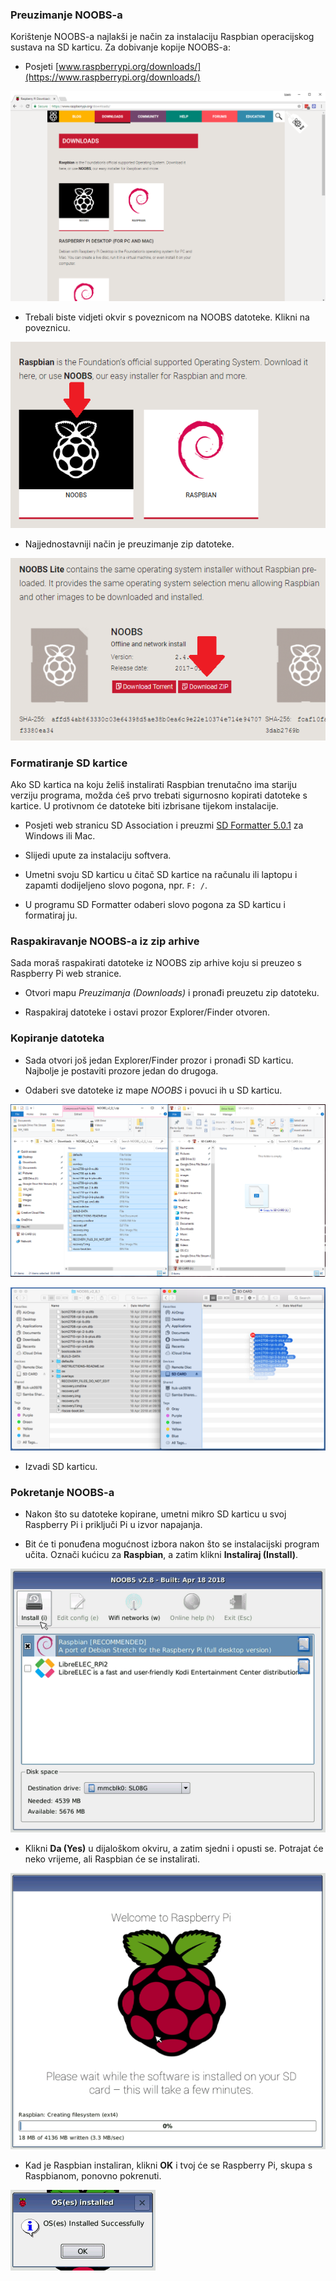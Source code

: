 ### Preuzimanje NOOBS-a

Korištenje NOOBS-a najlakši je način za instalaciju Raspbian operacijskog sustava na SD karticu. Za dobivanje kopije NOOBS-a:

+ Posjeti [www.raspberrypi.org/downloads/](https://www.raspberrypi.org/downloads/)

![Stranica za preuzimanje](images/downloads-page.png)

+ Trebali biste vidjeti okvir s poveznicom na NOOBS datoteke. Klikni na poveznicu.

![Klikni na NOOBS](images/click-noobs.png)

+ Najjednostavniji način je preuzimanje zip datoteke.

![Preuzmi zip](images/download-zip.png)

### Formatiranje SD kartice

Ako SD kartica na koju želiš instalirati Raspbian trenutačno ima stariju verziju programa, možda ćeš prvo trebati sigurnosno kopirati datoteke s kartice. U protivnom će datoteke biti izbrisane tijekom instalacije.

+ Posjeti web stranicu SD Association i preuzmi [SD Formatter 5.0.1](https://www.sdcard.org/downloads/formatter_4/index.html) za Windows ili Mac.

+ Slijedi upute za instalaciju softvera.

+ Umetni svoju SD karticu u čitač SD kartice na računalu ili laptopu i zapamti dodijeljeno slovo pogona, npr. `F: /`.

+ U programu SD Formatter odaberi slovo pogona za SD karticu i formatiraj ju.

### Raspakiravanje NOOBS-a iz zip arhive

Sada moraš raspakirati datoteke iz NOOBS zip arhive koju si preuzeo s Raspberry Pi web stranice.

+ Otvori mapu *Preuzimanja (Downloads)* i pronađi preuzetu zip datoteku.

+ Raspakiraj datoteke i ostavi prozor Explorer/Finder otvoren.

### Kopiranje datoteka

+ Sada otvori još jedan Explorer/Finder prozor i pronađi SD karticu. Najbolje je postaviti prozore jedan do drugoga.

+ Odaberi sve datoteke iz mape *NOOBS* i povuci ih u SD karticu.

![kopiranje Windows sustava](images/copy3.png)

![kopiranje Macos sustava](images/macos_copy.png)

+ Izvadi SD karticu.

### Pokretanje NOOBS-a

+ Nakon što su datoteke kopirane, umetni mikro SD karticu u svoj Raspberry Pi i priključi Pi u izvor napajanja.

+ Bit će ti ponuđena mogućnost izbora nakon što se instalacijski program učita. Označi kućicu za **Raspbian**, a zatim klikni **Instaliraj (Install)**.

![instaliraj](images/install.png)

+ Klikni **Da (Yes)** u dijaloškom okviru, a zatim sjedni i opusti se. Potrajat će neko vrijeme, ali Raspbian će se instalirati.

![instaliranje](images/installing.png)

+ Kad je Raspbian instaliran, klikni **OK** i tvoj će se Raspberry Pi, skupa s Raspbianom, ponovno pokrenuti.

![instaliran](images/installed.png)